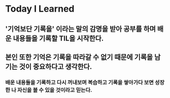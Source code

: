 # Today I Learned

## '기억보단 기록을' 이라는 말의 감명을 받아 공부를 하며 배운 내용들을 기록할 TIL을 시작한다.

## 본인 또한 기억은 기록을 따라갈 수 없기 때문에 기록을 남기는 것이 중요하다고 생각한다.

### 배운 내용들을 기록하고 다시 꺼내보며 복습하고 기록을 쌓아가다 보면 성장한 나 자신을 볼 수 있을 것이라고 믿는다.
